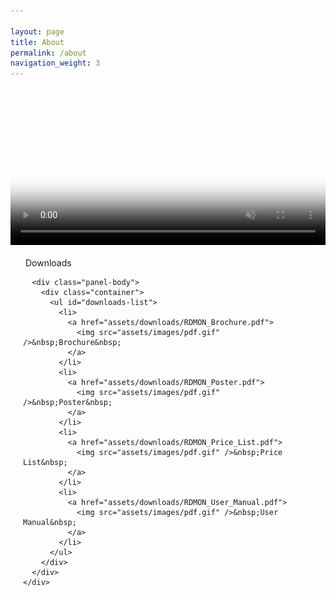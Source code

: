 ```yaml
---

layout: page
title: About
permalink: /about
navigation_weight: 3
---
```


<div class="content">
  <div id="page-wrapper">
    <div class="easyhtml5video" style="position:relative; width: 100%;">
      <video muted autoplay controls="controls" poster="assets/videos/rdmon-video.jpg" style="width:100%" title="RDMON_Promo_Video">
        <source src="assets/videos/rdmon-video.m4v" type="video/mp4" />
        <source src="assets/videos/rdmon-video.webm" type="video/webm" />
        <source src="assets/videos/rdmon-video.ogv" type="video/ogg" />
        <source src="assets/videos/rdmon-video.mp4" />
        <object type="application/x-shockwave-flash" data="assets/plugins/html5video/flashfox.swf" width="1280" height="720" style="position:relative;">
            <param name="movie" value="assets/plugins/html5video/flashfox.swf" />
            <param name="allowFullScreen" value="true" />
            <param name="flashVars" value="autoplay=false&controls=true&fullScreenEnabled=true&posterOnEnd=true&loop=false&poster=assets/videos/rdmon-video.jpg&src=rdmon-video.m4v" />
            <embed src="assets/plugins/html5video/flashfox.swf" width="1280" height="720" style="position:relative;"  
                flashVars="autoplay=false&controls=true&fullScreenEnabled=true&posterOnEnd=true&loop=false&poster=assets/videos/rdmon-video.jpg&src=rdmon-video.m4v" 
                allowFullScreen="true" wmode="transparent" type="application/x-shockwave-flash" pluginspage="https://get.adobe.com/flashplayer" />
            <img alt=title src="assets/videos/rdmon-video.jpg" style="position:absolute;left:0;" width="100%" title="Video playback is not supported by your browser" />
        </object>
      </video>
    </div>
    <div class="panel panel-primary" style="margin: 17px 20px 20px 20px">
      <div class="panel-heading">
        <i class="fa fa-arrow-down fa-fw"></i>&nbsp;Downloads
      </div>

      <div class="panel-body">
        <div class="container">
          <ul id="downloads-list">
            <li>
              <a href="assets/downloads/RDMON_Brochure.pdf">
                <img src="assets/images/pdf.gif" />&nbsp;Brochure&nbsp;
              </a>
            </li>
            <li>
              <a href="assets/downloads/RDMON_Poster.pdf">
                <img src="assets/images/pdf.gif" />&nbsp;Poster&nbsp;
              </a>
            </li>
            <li>
              <a href="assets/downloads/RDMON_Price_List.pdf">
                <img src="assets/images/pdf.gif" />&nbsp;Price List&nbsp;
              </a>
            </li>
            <li>
              <a href="assets/downloads/RDMON_User_Manual.pdf">
                <img src="assets/images/pdf.gif" />&nbsp;User Manual&nbsp;
              </a>
            </li>
          </ul>
        </div>
      </div>
    </div>
  </div>
</div>